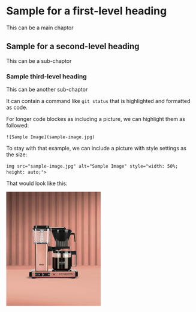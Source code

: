 # Sample for a first-level heading
This can be a main chaptor
## Sample for a second-level heading
This can be a sub-chaptor

### Sample third-level heading
This can be another sub-chaptor

It can contain a command like `git status` that is highlighted and formatted as code. 

For longer code blockes as including a picture, we can highlight them as followed:
```
![Sample Image](sample-image.jpg)
```

To stay with that example, we can include a picture with style settings as the size:
```
img src="sample-image.jpg" alt="Sample Image" style="width: 50%; height: auto;">
```
That would look like this:

<img src="sample-image.jpg" alt="Sample Image" style="width: 50%; height: auto;">


